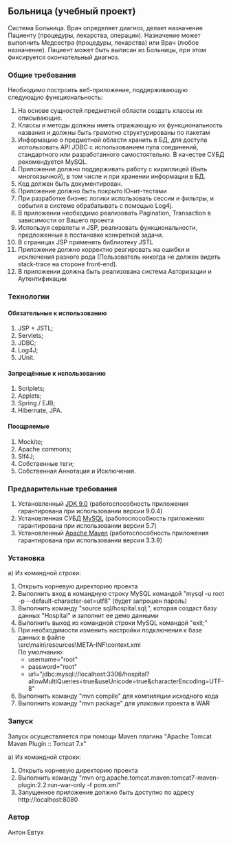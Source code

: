 ## Больница (учебный проект)

Система Больница. Врач определяет диагноз, делает назначение
Пациенту (процедуры, лекарства, операции). Назначение может выполнить
Медсестра (процедуры, лекарства) или Врач (любое назначение). Пациент
может быть выписан из Больницы, при этом фиксируется окончательный
диагноз.

### Общие требования

Необходимо построить веб-приложение, поддерживающую следующую
функциональность:
1. На основе сущностей предметной области создать классы их
описывающие.
2. Классы и методы должны иметь отражающую их функциональность
названия и должны быть грамотно структурированы по пакетам
3. Информацию о предметной области хранить в БД, для доступа
использовать API JDBC с использованием пула соединений,
стандартного или разработанного самостоятельно. В качестве СУБД
рекомендуется MySQL.
4. Приложение должно поддерживать работу с кириллицей (быть
многоязычной), в том числе и при хранении информации в БД.
5. Код должен быть документирован.
6. Приложение должно быть покрыто Юнит-тестами
7. При разработке бизнес логики использовать сессии и фильтры, и
события в системе обрабатывать с помощью Log4j.
8. В приложении необходимо реализовать Pagination, Transaction в
зависимости от Вашего проекта
9. Используя сервлеты и JSP, реализовать функциональности,
предложенные в постановке конкретной задачи.
10. В страницах JSP применять библиотеку JSTL
11. Приложение должно корректно реагировать на ошибки и исключения
разного рода (Пользователь никогда не должен видеть stack-trace на
стороне front-end).
12. В приложении должна быть реализована система Авторизации и
Аутентификации

### Технологии

#### Обязательные к использованию

1. JSP + JSTL;
2. Servlets;
3. JDBC;
4. Log4J;
5. JUnit.

#### Запрещённые к использованию

1. Scriplets;
2. Applets;
3. Spring / EJB;
4. Hibernate, JPA.

#### Поощряемые

1. Mockito;
2. Apache commons;
3. Slf4J;
4. Собственные теги;
5. Собственная Аннотация и Исключения.

### Предварительные требования

1. Установленный [JDK 9.0](http://www.oracle.com/technetwork/java/javase/downloads/java-archive-javase9-3934878.html) (работоспособность приложения гарантирована при использовании версии 9.0.4)
2. Установленная СУБД [MySQL](https://dev.mysql.com/downloads/mysql/5.7.html#downloads) (работоспособность приложения гарантирована при использовании версии 5.7)
3. Установленный [Apache Maven](https://repo.maven.apache.org/maven2/org/apache/maven/apache-maven/3.3.9/) (работоспособность приложения гарантирована при использовании версии 3.3.9)

### Установка

а) Из командной строки:
1. Открыть корневую директорию проекта
2. Выполнить вход в командную строку MySQL командой "mysql -u root -p --default-character-set=utf8" (будет запрошен пароль)
3. Выполнить команду "source sql/hospital.sql;", которая создаст базу данных "Hospital" и заполнит ее демо данными
4. Выполнить выход из командной строки MySQL командой "exit;"
5. При необходимости изменить настройки подключения к базе данных в файле<br/>
   \src\main\resources\META-INF\context.xml<br/>
   По умолчанию: 
   * username="root"
   * password="root"
   * url="jdbc:mysql://localhost:3306/hospital?allowMultiQueries=true&amp;useUnicode=true&amp;characterEncoding=UTF-8"
6. Выполнить команду "mvn compile" для компиляции исходного кода
7. Выполнить команду "mvn package" для упаковки проекта в WAR

### Запуск 

Запуск осуществляется при помощи Maven плагина "Apache Tomcat Maven Plugin :: Tomcat 7.x"

а) Из командной строки:
1. Открыть корневую директорию проекта
2. Выполнить команду "mvn org.apache.tomcat.maven:tomcat7-maven-plugin:2.2:run-war-only -f pom.xml"
3. Запущенное приложение должно быть доступно по адресу http://localhost:8080

### Автор

Антон Евтух

